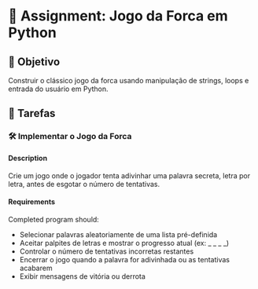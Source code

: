 

# 📘 Assignment: Jogo da Forca em Python

## 🎯 Objetivo

Construir o clássico jogo da forca usando manipulação de strings, loops e entrada do usuário em Python.

## 📝 Tarefas

### 🛠️ Implementar o Jogo da Forca

#### Description
Crie um jogo onde o jogador tenta adivinhar uma palavra secreta, letra por letra, antes de esgotar o número de tentativas.

#### Requirements
Completed program should:
- Selecionar palavras aleatoriamente de uma lista pré-definida
- Aceitar palpites de letras e mostrar o progresso atual (ex: _ _ _ _)
- Controlar o número de tentativas incorretas restantes
- Encerrar o jogo quando a palavra for adivinhada ou as tentativas acabarem
- Exibir mensagens de vitória ou derrota

